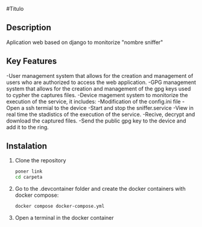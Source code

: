 #Titulo

## Description
Aplication web based on django to monitorize "nombre sniffer"

## Key Features
-User management system that allows for the creation and management of users who are authorized to access the web application.
-GPG management system that allows for the creation and management of the gpg keys used to cypher the captures files.
-Device magement system to monitorize the execution of the service, it includes:
  -Modification of the config.ini file
  -Open a ssh termial to the device
  -Start and stop the sniffer.service
  -View in real time the stadistics of the execution of the service.
  -Recive, decrypt and download the captured files.
  -Send the public gpg key to the device and add it to the ring.

## Instalation
1. Clone the repository
   ```bash
   poner link
   cd carpeta
2. Go to the .devcontainer folder and create the docker containers with docker compose:
    ```bash
    docker compose docker-compose.yml
3. Open a terminal in the docker container



